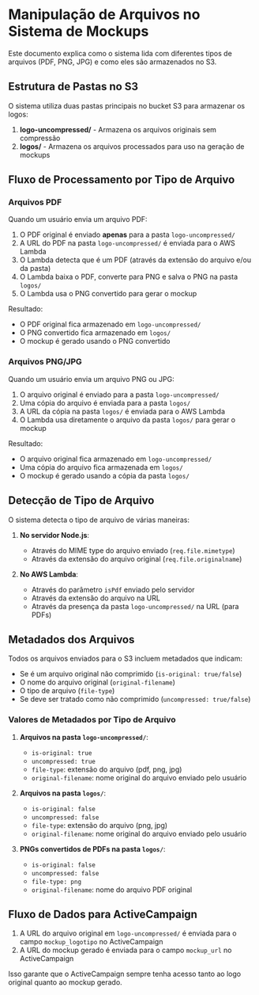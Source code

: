 # Manipulação de Arquivos no Sistema de Mockups

Este documento explica como o sistema lida com diferentes tipos de arquivos (PDF, PNG, JPG) e como eles são armazenados no S3.

## Estrutura de Pastas no S3

O sistema utiliza duas pastas principais no bucket S3 para armazenar os logos:

1. **logo-uncompressed/** - Armazena os arquivos originais sem compressão
2. **logos/** - Armazena os arquivos processados para uso na geração de mockups

## Fluxo de Processamento por Tipo de Arquivo

### Arquivos PDF

Quando um usuário envia um arquivo PDF:

1. O PDF original é enviado **apenas** para a pasta `logo-uncompressed/`
2. A URL do PDF na pasta `logo-uncompressed/` é enviada para o AWS Lambda
3. O Lambda detecta que é um PDF (através da extensão do arquivo e/ou da pasta)
4. O Lambda baixa o PDF, converte para PNG e salva o PNG na pasta `logos/`
5. O Lambda usa o PNG convertido para gerar o mockup

Resultado:

- O PDF original fica armazenado em `logo-uncompressed/`
- O PNG convertido fica armazenado em `logos/`
- O mockup é gerado usando o PNG convertido

### Arquivos PNG/JPG

Quando um usuário envia um arquivo PNG ou JPG:

1. O arquivo original é enviado para a pasta `logo-uncompressed/`
2. Uma cópia do arquivo é enviada para a pasta `logos/`
3. A URL da cópia na pasta `logos/` é enviada para o AWS Lambda
4. O Lambda usa diretamente o arquivo da pasta `logos/` para gerar o mockup

Resultado:

- O arquivo original fica armazenado em `logo-uncompressed/`
- Uma cópia do arquivo fica armazenada em `logos/`
- O mockup é gerado usando a cópia da pasta `logos/`

## Detecção de Tipo de Arquivo

O sistema detecta o tipo de arquivo de várias maneiras:

1. **No servidor Node.js**:

   - Através do MIME type do arquivo enviado (`req.file.mimetype`)
   - Através da extensão do arquivo original (`req.file.originalname`)

2. **No AWS Lambda**:
   - Através do parâmetro `isPdf` enviado pelo servidor
   - Através da extensão do arquivo na URL
   - Através da presença da pasta `logo-uncompressed/` na URL (para PDFs)

## Metadados dos Arquivos

Todos os arquivos enviados para o S3 incluem metadados que indicam:

- Se é um arquivo original não comprimido (`is-original: true/false`)
- O nome do arquivo original (`original-filename`)
- O tipo de arquivo (`file-type`)
- Se deve ser tratado como não comprimido (`uncompressed: true/false`)

### Valores de Metadados por Tipo de Arquivo

1. **Arquivos na pasta `logo-uncompressed/`**:

   - `is-original: true`
   - `uncompressed: true`
   - `file-type`: extensão do arquivo (pdf, png, jpg)
   - `original-filename`: nome original do arquivo enviado pelo usuário

2. **Arquivos na pasta `logos/`**:

   - `is-original: false`
   - `uncompressed: false`
   - `file-type`: extensão do arquivo (png, jpg)
   - `original-filename`: nome original do arquivo enviado pelo usuário

3. **PNGs convertidos de PDFs na pasta `logos/`**:
   - `is-original: false`
   - `uncompressed: false`
   - `file-type: png`
   - `original-filename`: nome do arquivo PDF original

## Fluxo de Dados para ActiveCampaign

1. A URL do arquivo original em `logo-uncompressed/` é enviada para o campo `mockup_logotipo` no ActiveCampaign
2. A URL do mockup gerado é enviada para o campo `mockup_url` no ActiveCampaign

Isso garante que o ActiveCampaign sempre tenha acesso tanto ao logo original quanto ao mockup gerado.
